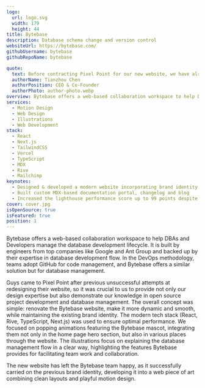 ```yaml
---
logo:
  url: logo.svg
  width: 179
  height: 44
title: Bytebase
description: Database schema change and version control
websiteUrl: https://bytebase.com/
githubUsername: bytebase
githubRepoName: bytebase

quote:
  text: Before contracting Pixel Point for our new website, we have already failed 2 times working with other agencies. Lesson learned is to build a website for a DevTool company, the design partner needs to understand developers. Turns out Pixel Point has far exceeded our expectation, they are developers, understand open source and in particular, our database domain, of course, they are top-notch designers. The result, a new website impressed every one of us.
  authorName: Tianzhou Chen
  authorPosition: CEO & Co-Founder
  authorPhoto: author-photo.webp
overview: Bytebase offers a web-based collaboration workspace to help DBAs and Developers manage the database development lifecycle. It is built by engineers from top companies like Google and Ant Group and backed up by their expertise in database development flow. In the DevOps methodology, teams adopt GitHub for code management, and Bytebase offers a similar solution but for database management.
services:
  - Motion Design
  - Web Design
  - Illustrations
  - Web Development
stack:
  - React
  - Next.js
  - TailwindCSS
  - Vercel
  - TypeScript
  - MDX
  - Rive
  - Mailchimp
keynotes:
  - Designed & developed a modern website incorporating brand identity
  - Built custom MDX-based documentation portal, changelog and blog
  - Increased the lighthouse performance score up to 99 points despite animation-heavy pages
cover: cover.jpg
isOpenSource: true
isFeatured: true
position: 1
---
```


Bytebase offers a web-based collaboration workspace to help DBAs and Developers manage the database development lifecycle. It is built by engineers from top companies like Google and Ant Group and backed up by their expertise in database development flow. In the DevOps methodology, teams adopt GitHub for code management, and Bytebase offers a similar solution but for database management.

Guys came to Pixel Point after previous unsuccessful attempts at redesigning their website, so it was crucial to us to provide not only our design expertise but also demonstrate our knowledge in open source project development and database management. The overall concept was simple: renovate the Bytebase website, make it more dynamic and smooth, while maintaining the existing brand identity. The modern tech stack (React, Rive, TypeScript, Next.js) was used to ensure optimal performance. We focused on popping animations featuring the Bytebase mascot, integrating them not only in the home page hero section, but also in various places through the website. The illustrations focus on explaining the database management flow in a clear way, highlighting the features Bytebase provides for facilitating team work and collaboration.

The new website has left the Bytebase team happy, as it successfully carried on the previous brand identity, developing it into a web piece of art combining clean layouts and playful motion design.
